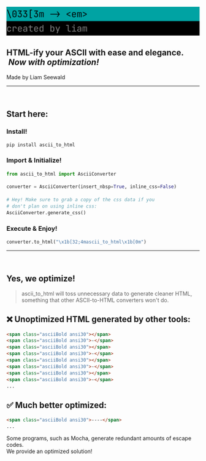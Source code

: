 ![# ascii_to_html](https://github.com/jlhs1001/ascii-to-html/blob/main/data/logo.png?raw=true)
## HTML-ify your ASCII with ease and elegance. &nbsp;_Now with optimization!_

Made by Liam Seewald

---
\
<span></span>
## Start here:



### Install!

```commandline
pip install ascii_to_html
```

### Import & Initialize!
```python
from ascii_to_html import AsciiConverter

converter = AsciiConverter(insert_nbsp=True, inline_css=False)

# Hey! Make sure to grab a copy of the css data if you
# don't plan on using inline css: 
AsciiConverter.generate_css()
```


### Execute & Enjoy!
```python
converter.to_html("\x1b[32;4mascii_to_html\x1b[0m")
```

---
\
<span></span>
## Yes, we optimize! 

> ascii_to_html will toss unnecessary data to generate cleaner HTML, \
> something that other ASCII-to-HTML converters won't do.

## ❌ Unoptimized HTML generated by other tools:
```html
<span class="asciiBold ansi30"></span>
<span class="asciiBold ansi30">-</span>
<span class="asciiBold ansi30"></span>
<span class="asciiBold ansi30">-</span>
<span class="asciiBold ansi30"></span>
<span class="asciiBold ansi30">-</span>
<span class="asciiBold ansi30"></span>
<span class="asciiBold ansi30">-</span>
...
```

## ✅ Much better optimized:

```html
<span class="asciiBold ansi30">----</span>
...
```

Some programs, such as Mocha, generate redundant amounts of escape codes.\
We provide an optimized solution!